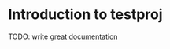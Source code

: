 # Introduction to testproj

TODO: write [great documentation](http://jacobian.org/writing/what-to-write/)
